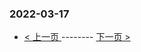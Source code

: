 ### 2022-03-17 
 

- [ < 上一页 ](https://github.com/able8/weibo-hot-record/blob/master/2022-03-16.md) -------- [ 下一页 > ](https://github.com/able8/weibo-hot-record/blob/master/2022-03-18.md)